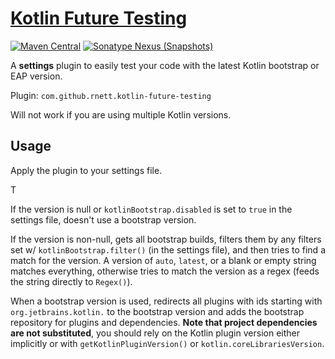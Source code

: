 # [Kotlin Future Testing](https://github.com/rnett/kotlin-future-testing)

[![Maven Central](https://img.shields.io/maven-central/v/com.github.rnett.kotlin-future-testing/kotlin-future-testing)](https://search.maven.org/artifact/com.github.rnett.kotlin-future-testing/kotlin-future-testing)
[![Sonatype Nexus (Snapshots)](https://img.shields.io/nexus/s/com.github.rnett.kotlin-future-testing/kotlin-future-testing?server=https%3A%2F%2Foss.sonatype.org)](https://oss.sonatype.org/content/repositories/snapshots/com/github/rnett/kotlin-future-testing/)

A **settings** plugin to easily test your code with the latest Kotlin bootstrap or EAP version.

Plugin: `com.github.rnett.kotlin-future-testing`

Will not work if you are using multiple Kotlin versions.

## Usage

Apply the plugin to your settings file.

T

If the version is null or `kotlinBootstrap.disabled` is set to `true` in the settings file, doesn't use a bootstrap
version.

If the version is non-null, gets all bootstrap builds, filters them by any filters set w/ `kotlinBootstrap.filter()` (in
the settings file), and then tries to find a match for the version. A version of `auto`, `latest`, or a blank or empty
string matches everything, otherwise tries to match the version as a regex (feeds the string directly to `Regex()`).

When a bootstrap version is used, redirects all plugins with ids starting with `org.jetbrains.kotlin.` to the bootstrap
version and adds the bootstrap repository for plugins and dependencies.  **Note that project dependencies are not
substituted**, you should rely on the Kotlin plugin version either implicitly or with `getKotlinPluginVersion()`
or `kotlin.coreLibrariesVersion`.

